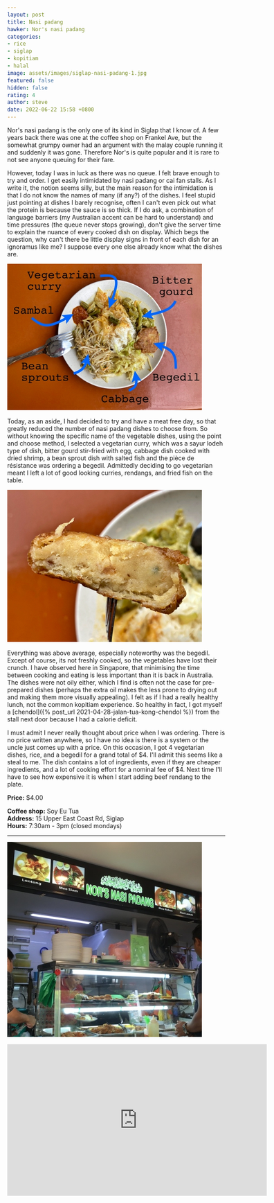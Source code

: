 ```yaml
---
layout: post
title: Nasi padang
hawker: Nor's nasi padang
categories:
- rice
- siglap
- kopitiam
- halal
image: assets/images/siglap-nasi-padang-1.jpg
featured: false
hidden: false
rating: 4
author: steve
date: 2022-06-22 15:58 +0800
---
```

Nor's nasi padang is the only one of its kind in Siglap that I know of. A few years back there was one at the coffee shop on Frankel Ave, but the somewhat grumpy owner had an argument with the malay couple running it and suddenly it was gone. Therefore Nor's is quite popular and it is rare to not see anyone queuing for their fare. 

However, today I was in luck as there was no queue. I felt brave enough to try and order. I get easily intimidated by nasi padang or cai fan stalls. As I write it, the notion seems silly, but the main reason for the intimidation is that I do not know the names of many (if any?) of the dishes. I feel stupid just pointing at dishes I barely recognise, often I can't even pick out what the protein is because the sauce is so thick. If I do ask, a combination of language barriers (my Australian accent can be hard to understand) and time pressures (the queue never stops growing), don't give the server time to explain the nuance of every cooked dish on display. Which begs the question, why can't there be little display signs in front of each dish for an ignoramus like me? I suppose every one else already know what the dishes are.


![Nasi padang choices](/assets/images/siglap-nasi-padang-3.jpg "Nasi padang choices")

Today, as an aside, I had decided to try and have a meat free day, so that greatly reduced the number of nasi padang dishes to choose from. So without knowing the specific name of the vegetable dishes, using the point and choose method, I selected a vegetarian curry, which was a sayur lodeh type of dish, bitter gourd stir-fried with egg, cabbage dish cooked with dried shrimp, a bean sprout dish with salted fish and the pièce de résistance was ordering a begedil. Admittedly deciding to go vegetarian meant I left a lot of good looking curries, rendangs, and fried fish on the table.

![Delicious begedil](/assets/images/siglap-nasi-padang-2.jpg "Delicious begedil")

Everything was above average, especially noteworthy was the begedil. Except of course, its not freshly cooked, so the vegetables have lost their crunch. I have observed here in Singapore, that minimising the time between cooking and eating is less important than it is back in Australia. The dishes were not oily either, which I find is often not the case for pre-prepared dishes (perhaps the extra oil makes the less prone to drying out and making them more visually appealing). I felt as if I had a really healthy lunch, not the common kopitiam experience. So healthy in fact, I got myself a [chendol]({% post_url 2021-04-28-jalan-tua-kong-chendol %}) from the stall next door because I had a calorie deficit.

I must admit I never really thought about price when I was ordering. There is no price written anywhere, so I have no idea is there is a system or the uncle just comes up with a price. On this occasion, I got 4 vegetarian dishes, rice, and a begedil for a grand total of $4. I'll admit this seems like a steal to me. The dish contains a lot of ingredients, even if they are cheaper ingredients, and a lot of cooking effort for a nominal fee of $4. Next time I'll have to see how expensive it is when I start adding beef rendang to the plate.

**Price:** $4.00

**Coffee shop:** Soy Eu Tua  
**Address:** 15 Upper East Coast Rd, Siglap  
**Hours:** 7:30am - 3pm (closed mondays)

***  

![Nor's nasi padang](/assets/images/nasi-lemak-jalan-tua-kong-2.jpg "Nor's nasi padang")

<iframe src="https://www.google.com/maps/embed?pb=!1m14!1m8!1m3!1d15955.08339107152!2d103.9257479!3d1.312931!3m2!1i1024!2i768!4f13.1!3m3!1m2!1s0x0%3A0x2e291e2efa1806eb!2sSoy%20Eu%20Tua%20Coffee%20Shop!5e0!3m2!1sen!2ssg!4v1617203534419!5m2!1sen!2ssg" width="600" height="350" style="border:0;" allowfullscreen="" loading="lazy"></iframe>